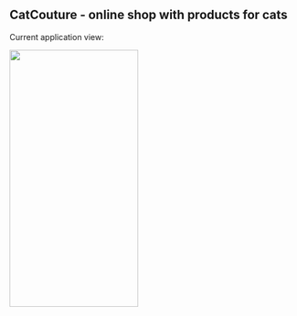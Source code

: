 ## CatCouture - online shop with products for cats

Сurrent application view:

<img src='https://github.com/TheJuliana/CatCouture/assets/62110361/6cc1a580-eaa8-42dc-93e8-bf56e3224dd7' width='225' height='450'></img>
